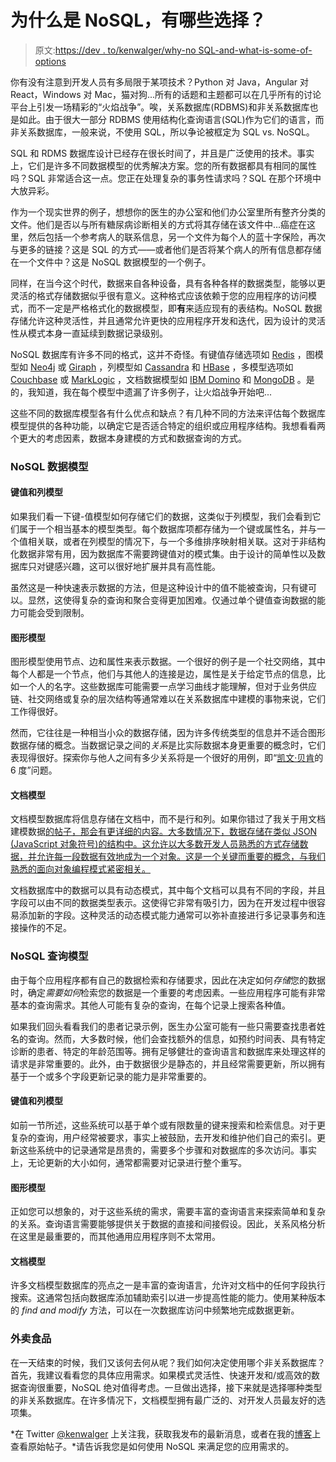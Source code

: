 # 为什么是 NoSQL，有哪些选择？

> 原文:[https://dev . to/kenwalger/why-no SQL-and-what-is-some-of-options](https://dev.to/kenwalger/why-nosql-and-what-are-some-of-the-options)

你有没有注意到开发人员有多局限于某项技术？Python 对 Java，Angular 对 React，Windows 对 Mac，猫对狗...所有的话题和主题都可以在几乎所有的讨论平台上引发一场精彩的“火焰战争”。唉，关系数据库(RDBMS)和非关系数据库也是如此。由于很大一部分 RDBMS 使用结构化查询语言(SQL)作为它们的语言，而非关系数据库，一般来说，不使用 SQL，所以争论被框定为 SQL vs. NoSQL。

SQL 和 RDMS 数据库设计已经存在很长时间了，并且是广泛使用的技术。事实上，它们是许多不同数据模型的优秀解决方案。您的所有数据都具有相同的属性吗？SQL 非常适合这一点。您正在处理复杂的事务性请求吗？SQL 在那个环境中大放异彩。

作为一个现实世界的例子，想想你的医生的办公室和他们办公室里所有整齐分类的文件。他们是否以与所有糖尿病诊断相关的方式将其存储在该文件中...癌症在这里，然后包括一个参考病人的联系信息，另一个文件为每个人的蓝十字保险，再次与更多的链接？这是 SQL 的方式——或者他们是否将某个病人的所有信息都存储在一个文件中？这是 NoSQL 数据模型的一个例子。

同样，在当今这个时代，数据来自各种设备，具有各种各样的数据类型，能够以更灵活的格式存储数据似乎很有意义。这种格式应该依赖于您的应用程序的访问模式，而不一定是严格格式化的数据模型，即**有**来适应现有的表结构。NoSQL 数据存储允许这种灵活性，并且通常允许更快的应用程序开发和迭代，因为设计的灵活性从模式本身一直延续到数据记录级别。

NoSQL 数据库有许多不同的格式，这并不奇怪。有键值存储选项如 [Redis](https://redis.io/) ，图模型如 [Neo4j](https://neo4j.com/) 或 [Giraph](http://giraph.apache.org/) ，列模型如 [Cassandra](http://cassandra.apache.org/) 和 [HBase](https://hbase.apache.org/) ，多模型选项如 [Couchbase](https://www.couchbase.com/) 或 [MarkLogic](http://www.marklogic.com/) ，文档数据模型如 [IBM Domino](http://www-03.ibm.com/software/products/en/ibmdomino) 和 [MongoDB](http://www.mongodb.com) 。是的，我知道，我在每个模型中遗漏了许多例子，让火焰战争开始吧...

这些不同的数据库模型各有什么优点和缺点？有几种不同的方法来评估每个数据库模型提供的各种功能，以确定它是否适合特定的组织或应用程序结构。我想看看两个更大的考虑因素，数据本身建模的方式和数据查询的方式。

### NoSQL 数据模型

#### 键值和列模型

如果我们看一下键-值模型如何存储它们的数据，这类似于列模型，我们会看到它们属于一个相当基本的模型类型。每个数据库项都存储为一个键或属性名，并与一个值相关联，或者在列模型的情况下，与一个多维排序映射相关联。这对于非结构化数据非常有用，因为数据库不需要跨键值对的模式集。由于设计的简单性以及数据库只对键感兴趣，这可以很好地扩展并具有高性能。

虽然这是一种快速表示数据的方法，但是这种设计中的值不能被查询，只有键可以。显然，这使得复杂的查询和聚合变得更加困难。仅通过单个键值查询数据的能力可能会受到限制。

#### 图形模型

图形模型使用节点、边和属性来表示数据。一个很好的例子是一个社交网络，其中每个人都是一个节点，他们与其他人的连接是边，属性是关于给定节点的信息，比如一个人的名字。这些数据库可能需要一点学习曲线才能理解，但对于业务供应链、社交网络或复杂的层次结构等通常难以在关系数据库中建模的事物来说，它们工作得很好。

然而，它往往是一种相当小众的数据存储，因为许多传统类型的信息并不适合图形数据存储的概念。当数据记录之间的*关系*是比实际数据本身更重要的概念时，它们表现得很好。探索你与他人之间有多少关系将是一个很好的用例，即“[凯文·贝肯](https://en.wikipedia.org/wiki/Six_Degrees_of_Kevin_Bacon)的 6 度”问题。

#### 文档模型

文档模型数据库将信息存储在文档中，而不是行和列。如果你错过了我关于用文档建模数据[的帖子，那会有更详细的内容。大多数情况下，数据存储在类似 JSON (JavaScript 对象符号)的结构中。这允许以大多数开发人员熟悉的方式存储数据，并允许每一段数据有效地成为一个对象。这是一个关键而重要的概念，与我们熟悉的面向对象编程模式紧密相关。](https://www.kenwalger.com/blog/nosql/modeling-your-data-with-documents/)

文档数据库中的数据可以具有动态模式，其中每个文档可以具有不同的字段，并且字段可以由不同的数据类型表示。这使得它非常有吸引力，因为在开发过程中很容易添加新的字段。这种灵活的动态模式能力通常可以弥补直接进行多记录事务和连接操作的不足。

### NoSQL 查询模型

由于每个应用程序都有自己的数据检索和存储要求，因此在决定如何*存储*您的数据时，确定*需要如何*检索您的数据是一个重要的考虑因素。一些应用程序可能有非常基本的查询需求。其他人可能有复杂的查询，在每个记录上搜索各种值。

如果我们回头看看我们的患者记录示例，医生办公室可能有一些只需要查找患者姓名的查询。然而，大多数时候，他们会查找额外的信息，如预约时间表、具有特定诊断的患者、特定的年龄范围等。拥有足够健壮的查询语言和数据库来处理这样的请求是非常重要的。此外，由于数据很少是静态的，并且经常需要更新，所以拥有基于一个或多个字段更新记录的能力是非常重要的。

#### 键值和列模型

如前一节所述，这些系统可以基于单个或有限数量的键来搜索和检索信息。对于更复杂的查询，用户经常被要求，事实上被鼓励，去开发和维护他们自己的索引。更新这些系统中的记录通常是昂贵的，需要多个步骤和对数据库的多次访问。事实上，无论更新的大小如何，通常都需要对记录进行整个重写。

#### 图形模型

正如您可以想象的，对于这些系统的需求，需要丰富的查询语言来探索简单和复杂的关系。查询语言需要能够提供关于数据的直接和间接假设。因此，关系风格分析在这里是最重要的，而其他通用应用程序则不太常用。

#### 文档模型

许多文档模型数据库的亮点之一是丰富的查询语言，允许对文档中的任何字段执行搜索。这通常包括向数据库添加辅助索引以进一步提高性能的能力。使用某种版本的 *find and modify* 方法，可以在一次数据库访问中频繁地完成数据更新。

### 外卖食品

在一天结束的时候，我们又该何去何从呢？我们如何决定使用哪个非关系数据库？首先，我建议看看您的具体应用需求。如果模式灵活性、快速开发和/或高效的数据查询很重要，NoSQL 绝对值得考虑。一旦做出选择，接下来就是选择哪种类型的非关系数据库。在许多情况下，文档模型拥有最广泛的、对开发人员最友好的选项集。

*在 Twitter [@kenwalger](https://www.twitter.com/kenwalger) 上关注我，获取我发布的最新消息，或者在我的[博客](http://www.kenwalger.com/blog)上查看原始帖子。*请告诉我您是如何使用 NoSQL 来满足您的应用需求的。